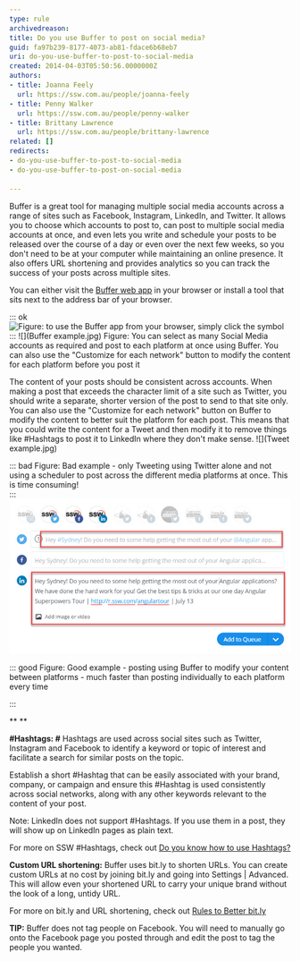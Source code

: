 ```yaml
---
type: rule
archivedreason: 
title: Do you use Buffer to post on social media?
guid: fa97b239-8177-4073-ab81-fdace6b68eb7
uri: do-you-use-buffer-to-post-to-social-media
created: 2014-04-03T05:50:56.0000000Z
authors:
- title: Joanna Feely
  url: https://ssw.com.au/people/joanna-feely
- title: Penny Walker
  url: https://ssw.com.au/people/penny-walker
- title: Brittany Lawrence
  url: https://ssw.com.au/people/brittany-lawrence
related: []
redirects:
- do-you-use-buffer-to-post-to-social-media
- do-you-use-buffer-to-post-on-social-media

---
```


Buffer is a great tool for managing multiple social media accounts across a range of sites such as Facebook, Instagram, LinkedIn, and Twitter. 
It allows you to choose which accounts to post to, can post to multiple social media accounts at once, and even lets you write and schedule your posts to be released over the course of a day or even over the next few weeks, so you don't need to be at your computer while maintaining an online presence. It also offers URL shortening and provides analytics so you can track the success of your posts across multiple sites.

<!--endintro-->

You can either visit the [Buffer web app](https://buffer.com/) in your browser  or install a tool that sits next to the address bar of your browser.


::: ok  
![Figure: to use the Buffer app from your browser, simply click the symbol](buffer\_tool.jpg)  
:::
 ![](Buffer example.jpg) Figure: You can select as many Social Media accounts as required and post to each platform at once using Buffer. You can also use the "Customize for each network" button to modify the content for each platform before you post it

The content of your posts should be consistent across accounts. When making a post that exceeds the character limit of a site such as Twitter, you should write a separate, shorter version of the post to send to that site only. You can also use the "Customize for each network" button on Buffer to modify the content to better suit the platform for each post. This means that you could write the content for a Tweet and then modify it to remove things like #Hashtags to post it to LinkedIn where they don't make sense.
![](Tweet example.jpg)

::: bad
Figure: Bad example - only Tweeting using Twitter alone and not using a scheduler to post across the different media platforms at once. This is time consuming!  
:::
![](Buffer2.jpg)

::: good
Figure: Good example - posting using Buffer to modify your content between platforms - much faster than posting individually to each platform every time 

:::

**
**

**#Hashtags: #** Hashtags are used across social sites such as Twitter, Instagram and Facebook to identify a keyword or topic of interest and facilitate a search for similar posts on the topic.

Establish a short #Hashtag that can be easily associated with your brand, company, or campaign and ensure this #Hashtag is used consistently across social networks, along with any other keywords relevant to the content of your post.

Note: LinkedIn does not support #Hashtags. If you use them in a post, they will show up on LinkedIn pages as plain text.

For more on SSW #Hashtags, check out [Do you know how to use Hashtags?](/Pages/HashTags.aspx)



**Custom URL shortening:** Buffer uses bit.ly to shorten URLs. You can create custom URLs at no cost by joining bit.ly and going into Settings | Advanced. This will allow even your shortened URL to carry your unique brand without the look of a long, untidy URL.

For more on bit.ly and URL shortening, check out [Rules to Better bit.ly](/rules-to-better-bit-ly)

 **TIP:** Buffer does not tag people on Facebook. You will need to manually go onto the Facebook page you posted through and edit the post to tag the people you wanted.
